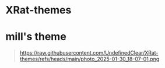 # XRat-themes

# mill's theme
> https://raw.githubusercontent.com/UndefinedClear/XRat-themes/refs/heads/main/photo_2025-01-30_18-07-01.png

